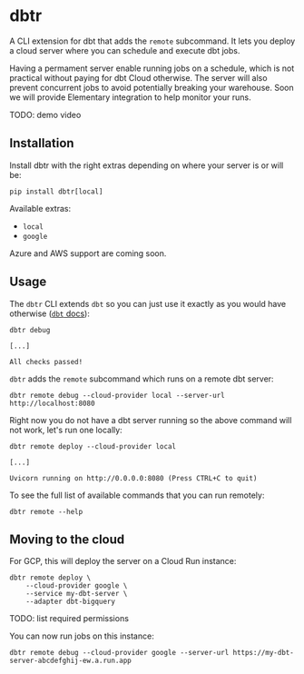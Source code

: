 # dbtr

A CLI extension for dbt that adds the `remote` subcommand. It lets you deploy a cloud server where you can schedule and execute dbt jobs.

Having a permament server enable running jobs on a schedule, which is not practical without paying for dbt Cloud otherwise. The server will also prevent concurrent jobs to avoid potentially breaking your warehouse. Soon we will provide Elementary integration to help monitor your runs.

TODO: demo video

## Installation

Install dbtr with the right extras depending on where your server is or will be:
```shell
pip install dbtr[local]
```

Available extras:
- `local`
- `google`

Azure and AWS support are coming soon.

## Usage

The `dbtr` CLI extends `dbt` so you can just use it exactly as you would have otherwise ([`dbt` docs](https://docs.getdbt.com/reference/dbt-commands)):
```shell
dbtr debug

[...]

All checks passed!
```

`dbtr` adds the `remote` subcommand which runs on a remote dbt server:
```shell
dbtr remote debug --cloud-provider local --server-url http://localhost:8080
```

Right now you do not have a dbt server running so the above command will not work, let's run one locally:
```shell
dbtr remote deploy --cloud-provider local

[...]

Uvicorn running on http://0.0.0.0:8080 (Press CTRL+C to quit)
```

To see the full list of available commands that you can run remotely:
```shell
dbtr remote --help
```

## Moving to the cloud
For GCP, this will deploy the server on a Cloud Run instance:
```shell
dbtr remote deploy \
    --cloud-provider google \
    --service my-dbt-server \
    --adapter dbt-bigquery
```

TODO: list required permissions

You can now run jobs on this instance:
```shell
dbtr remote debug --cloud-provider google --server-url https://my-dbt-server-abcdefghij-ew.a.run.app
```
